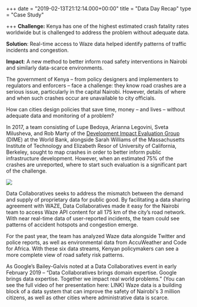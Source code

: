 +++
date = "2019-02-13T21:12:14.000+00:00"
title = "Data Day Recap"
type = "Case Study"

+++
**Challenge:** Kenya has one of the highest estimated crash fatality rates worldwide but is challenged to address the problem without adequate data.

**Solution**: Real-time access to Waze data helped identify patterns of traffic incidents and congestion.

**Impact**: A new method to better inform road safety interventions in Nairobi and similarly data-scarce environments.

The government of Kenya – from policy designers and implementers to regulators and enforcers – face a challenge: they know road crashes are a serious issue, particularly in the capital Nairobi. However, details of where and when such crashes occur are unavailable to city officials.

How can cities design policies that save time, money – and lives – without adequate data and monitoring of a problem?

In 2017, a team consisting of Lupe Bedoya, Arianna Legovini, Sveta Milusheva, and Rob Marty of the <u>Development Impact Evaluation Group</u> (DIME) at the World Bank, alongside Sarah Williams of the Massachusetts Institute of Technology and Elizabeth Resor of University of California, Berkeley, sought to map crashes in order to better inform public infrastructure development. However, when an estimated 75% of the crashes are unreported, where to start such evaluation is a significant part of the challenge.

![](/uploads/waze.jpg)

Data Collaboratives seeks to address the mismatch between the demand and supply of proprietary data for public good. By facilitating a data sharing agreement with WAZE, Data Collaboratives made it easy for the Nairobi team to access Waze API content for all 175 km of the city’s road network. With near real-time data of user-reported incidents, the team could see patterns of accident hotspots and congestion emerge.

For the past year, the team has analyzed Waze data alongside Twitter and police reports, as well as environmental data from AccuWeather and Code for Africa. With these six data streams, Kenyan policymakers can see a more complete view of road safety risk patterns.

As Google’s Bailey-Galvis noted at a Data Collaboratives event in early February 2019 – “Data Collaboratives brings domain expertise. Google brings data expertise. Together we impact real world problems.” (You can see the full video of her presentation here: LINK) Waze data is a building block of a data system that can improve the safety of Nairobi's 3 million citizens, as well as other cities where administrative data is scarce.